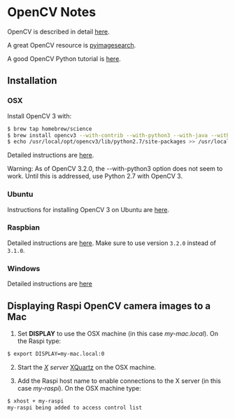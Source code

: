 # OpenCV Notes

OpenCV is described in detail [here](http://opencv.org).

A great OpenCV resource is [pyimagesearch](http://www.pyimagesearch.com).

A good OpenCV Python tutorial is 
[here](http://docs.opencv.org/3.0-beta/doc/py_tutorials/py_tutorials.html).

## Installation

### OSX

Install OpenCV 3 with:

```bash
$ brew tap homebrew/science
$ brew install opencv3 --with-contrib --with-python3 --with-java --with-examples 
$ echo /usr/local/opt/opencv3/lib/python2.7/site-packages >> /usr/local/lib/python2.7/site-packages/opencv3.pth
```

Detailed instructions are 
[here](http://www.pyimagesearch.com/2016/12/19/install-opencv-3-on-macos-with-homebrew-the-easy-way/).

<aside class="warning">
Warning: As of OpenCV 3.2.0, the --with-python3 option does not seem to work. Until this is 
addressed, use Python 2.7 with OpenCV 3.
</aside>

### Ubuntu

Instructions for installing OpenCV 3 on Ubuntu are [here](http://www.learnopencv.com/install-opencv3-on-ubuntu/).
### Raspbian

Detailed instructions are 
[here](http://www.pyimagesearch.com/2016/04/18/install-guide-raspberry-pi-3-raspbian-jessie-opencv-3/).
Make sure to use version `3.2.0` instead of `3.1.0`.

### Windows

Detailed instructions are [here](http://www.learnopencv.com/install-opencv3-on-windows/)

## Displaying Raspi OpenCV camera images to a Mac

1) Set **DISPLAY** to use the OSX machine (in this case *my-mac.local*). 
On the Raspi type:
```bash
$ export DISPLAY=my-mac.local:0
```

2) Start the *[X](https://en.wikipedia.org/wiki/X_Window_System) server* 
[XQuartz](https://www.xquartz.org) on the OSX machine.

3) Add the Raspi host name to enable connections to the X server (in this case *my-raspi*). 
On the OSX machine type:
```bash
$ xhost + my-raspi
my-raspi being added to access control list
```
